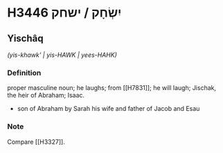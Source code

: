 # H3446 יִשְׂחָק / ישחק

## Yischâq

_(yis-khawk' | yis-HAWK | yees-HAHK)_

### Definition

proper masculine noun; he laughs; from [[H7831]]; he will laugh; Jischak, the heir of Abraham; Isaac.

- son of Abraham by Sarah his wife and father of Jacob and Esau


### Note

Compare [[H3327]].

